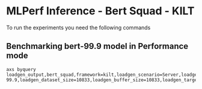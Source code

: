 # MLPerf Inference - Bert Squad - KILT

To run the experiments you need the following commands

## Benchmarking bert-99.9 model in Performance mode
```
axs byquery loadgen_output,bert_squad,framework=kilt,loadgen_scenario=Server,loadgen_mode=PerformanceOnly,model_name=bert-99.9,loadgen_dataset_size=10833,loadgen_buffer_size=10833,loadgen_target_qps=1620
```

